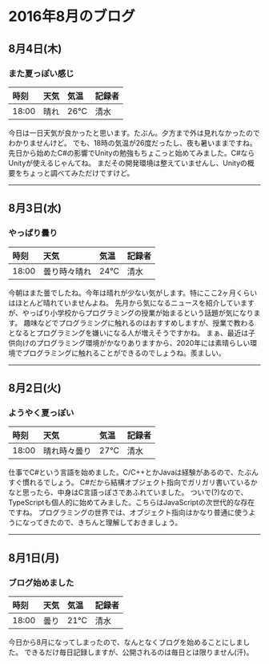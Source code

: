 # 2016年8月のブログ

## 8月4日(木)

### また夏っぽい感じ

| 時刻 | 天気 | 気温 | 記録者 |
| :---- | :---- | :---- | :---- |
| 18:00 | 晴れ | 26℃ | 清水 |

今日は一日天気が良かったと思います。たぶん。夕方まで外は見れなかったのでわかりませんけど。
でも、18時の気温が26度だったし、夜も暑いままですね。
先日から始めたC#の影響でUnityの勉強もちょこっと始めてみました。C#ならUnityが使えるじゃんてね。
まだその開発環境は整えていませんし、Unityの概要をちょっと調べてみただけですけど。

----
## 8月3日(水)

### やっぱり曇り

| 時刻 | 天気 | 気温 | 記録者 |
| :---- | :---- | :---- | :---- |
| 18:00 | 曇り時々晴れ | 24℃ | 清水 |

今朝はまた曇でしたね。今年は晴れが少ない気がします。特にここ2ヶ月くらいはほとんど晴れていませんよね。
先月から気になるニュースを紹介していますが、やっぱり小学校からプログラミングの授業が始まるという話題が気になります。
趣味などでプログラミングに触れるのはおすすめしますが、授業で教わるとなるとプログラミングを嫌いになる人が増えそうですかね。
まぁ、最近は子供向けのプログラミング環境がかなりありますから、2020年には素晴らしい環境でプログラミングに触れることができるのでしょうね。羨ましい。

----
## 8月2日(火)

### ようやく夏っぽい

| 時刻 | 天気 | 気温 | 記録者 |
| :---- | :---- | :---- | :---- |
| 18:00 | 晴れ時々曇り | 27℃ | 清水 |

仕事でC#という言語を始めました。C/C++とかJavaは経験があるので、たぶんすぐ慣れるでしょう。
C#だから結構オブジェクト指向でガリガリ書いているかなと思ったら、中身はC言語っぽさであふれていました。
ついで(?)なので、TypeScriptも個人的に始めてみました。こちらはJavaScriptの次世代的な存在ですね。
プログラミングの世界では、オブジェクト指向はかなり普通に使うようになってきたので、きちんと理解しておきましょう。

----
## 8月1日(月)

### ブログ始めました

| 時刻 | 天気 | 気温 | 記録者 |
| :---- | :---- | :---- | :---- |
| 18:00 | 曇り | 21℃ | 清水 |

今日から8月になってしまったので、なんとなくブログを始めることにしました。
できるだけ毎日記録しますが、公開されるのは毎日とは限りません(汗)。
